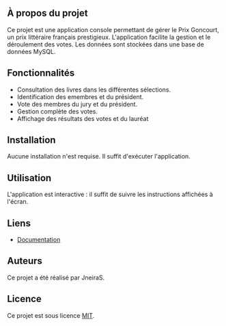 ## À propos du projet

Ce projet est une application console permettant de gérer le Prix Goncourt, un prix littéraire français prestigieux. L'application facilite la gestion et le déroulement des votes. Les données sont stockées dans une base de données MySQL.

## Fonctionnalités
- Consultation des livres dans les différentes sélections.
- Identification des emembres et du président.
- Vote des membres du jury et du président.
- Gestion complète des votes.
- Affichage des résultats des votes et du lauréat

## Installation

Aucune installation n'est requise. Il suffit d'exécuter l'application.

## Utilisation

L'application est interactive : il suffit de suivre les instructions affichées à l'écran.

## Liens
- [Documentation](https://docsify-this.net/?basePath=https://raw.githubusercontent.com/JneiraS/prixGoncourt/develop/doc&homepage=Documentation.md&browser-tab-title=Evaluation%20Python&maxLevel=6&header-weight=600#/)

## Auteurs

Ce projet a été réalisé par JneiraS.

## Licence

Ce projet est sous licence [MIT](https://opensource.org/licenses/MIT).
